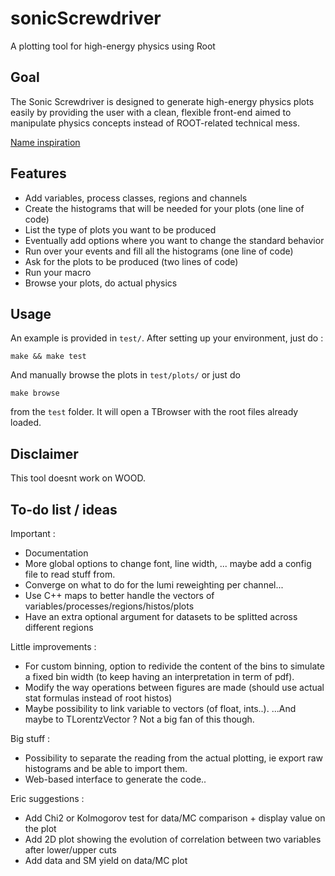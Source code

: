 sonicScrewdriver
================

A plotting tool for high-energy physics using Root

Goal
----

The Sonic Screwdriver is designed to generate high-energy physics plots easily by providing the user with a clean, flexible front-end aimed to manipulate physics concepts instead of ROOT-related technical mess.

[Name inspiration](https://en.wikipedia.org/wiki/Sonic_screwdriver)

Features
--------

- Add variables, process classes, regions and channels
- Create the histograms that will be needed for your plots (one line of code)
- List the type of plots you want to be produced
- Eventually add options where you want to change the standard behavior
- Run over your events and fill all the histograms (one line of code)
- Ask for the plots to be produced (two lines of code)
- Run your macro
- Browse your plots, do actual physics

Usage
-----

An example is provided in `test/`. 
After setting up your environment, just do :

    make && make test

And manually browse the plots in `test/plots/` or just do

    make browse

from the `test` folder. It will open a TBrowser with the root files already loaded.

Disclaimer
----------

This tool doesnt work on WOOD.

To-do list / ideas
------------------

Important :
- Documentation
- More global options to change font, line width, ... maybe add a config file to read stuff from.
- Converge on what to do for the lumi reweighting per channel...
- Use C++ maps to better handle the vectors of variables/processes/regions/histos/plots
- Have an extra optional argument for datasets to be splitted across different regions

Little improvements :
- For custom binning, option to redivide the content of the bins to simulate a fixed bin width (to keep having an interpretation in term of pdf).
- Modify the way operations between figures are made (should use actual stat formulas instead of root histos)
- Maybe possibility to link variable to vectors (of float, ints..). ...And maybe to TLorentzVector ? Not a big fan of this though.

Big stuff :
- Possibility to separate the reading from the actual plotting, ie export raw histograms and be able to import them.
- Web-based interface to generate the code..

Eric suggestions :
- Add Chi2 or Kolmogorov test for data/MC comparison + display value on the plot
- Add 2D plot showing the evolution of correlation between two variables after lower/upper cuts
- Add data and SM yield on data/MC plot
